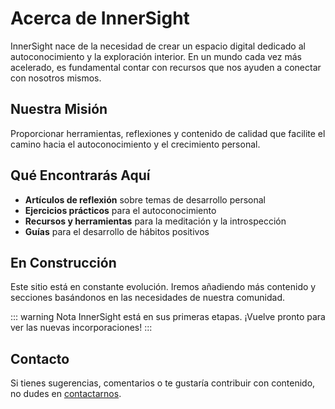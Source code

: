 # Acerca de InnerSight

InnerSight nace de la necesidad de crear un espacio digital dedicado al autoconocimiento y la exploración interior. En un mundo cada vez más acelerado, es fundamental contar con recursos que nos ayuden a conectar con nosotros mismos.

## Nuestra Misión

Proporcionar herramientas, reflexiones y contenido de calidad que facilite el camino hacia el autoconocimiento y el crecimiento personal.

## Qué Encontrarás Aquí

- **Artículos de reflexión** sobre temas de desarrollo personal
- **Ejercicios prácticos** para el autoconocimiento
- **Recursos y herramientas** para la meditación y la introspección
- **Guías** para el desarrollo de hábitos positivos

## En Construcción

Este sitio está en constante evolución. Iremos añadiendo más contenido y secciones basándonos en las necesidades de nuestra comunidad.

::: warning Nota
InnerSight está en sus primeras etapas. ¡Vuelve pronto para ver las nuevas incorporaciones!
:::

## Contacto

Si tienes sugerencias, comentarios o te gustaría contribuir con contenido, no dudes en [contactarnos](/contact/).
